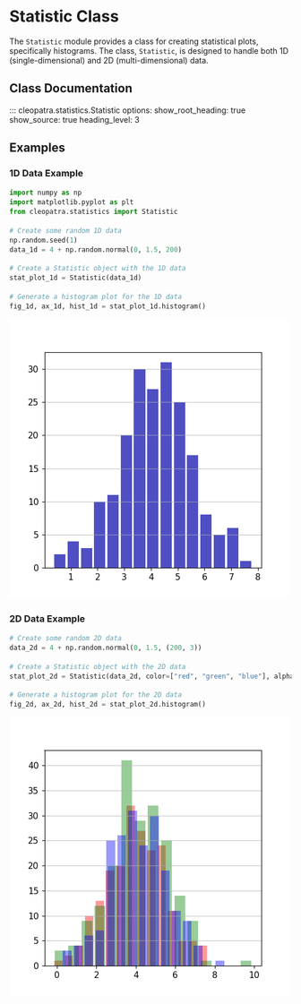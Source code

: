 # Statistic Class

The `Statistic` module provides a class for creating statistical plots, specifically histograms. The class, `Statistic`, is designed to handle both 1D (single-dimensional) and 2D (multi-dimensional) data.

## Class Documentation

::: cleopatra.statistics.Statistic
    options:
      show_root_heading: true
      show_source: true
      heading_level: 3

## Examples

### 1D Data Example

```python
import numpy as np
import matplotlib.pyplot as plt
from cleopatra.statistics import Statistic

# Create some random 1D data
np.random.seed(1)
data_1d = 4 + np.random.normal(0, 1.5, 200)

# Create a Statistic object with the 1D data
stat_plot_1d = Statistic(data_1d)

# Generate a histogram plot for the 1D data
fig_1d, ax_1d, hist_1d = stat_plot_1d.histogram()
```

![One Histogram Example](../_images/one-histogram.png)

### 2D Data Example

```python
# Create some random 2D data
data_2d = 4 + np.random.normal(0, 1.5, (200, 3))

# Create a Statistic object with the 2D data
stat_plot_2d = Statistic(data_2d, color=["red", "green", "blue"], alpha=0.4, rwidth=0.8)

# Generate a histogram plot for the 2D data
fig_2d, ax_2d, hist_2d = stat_plot_2d.histogram()
```

![Three Histogram Example](../_images/three-histogram.png)
